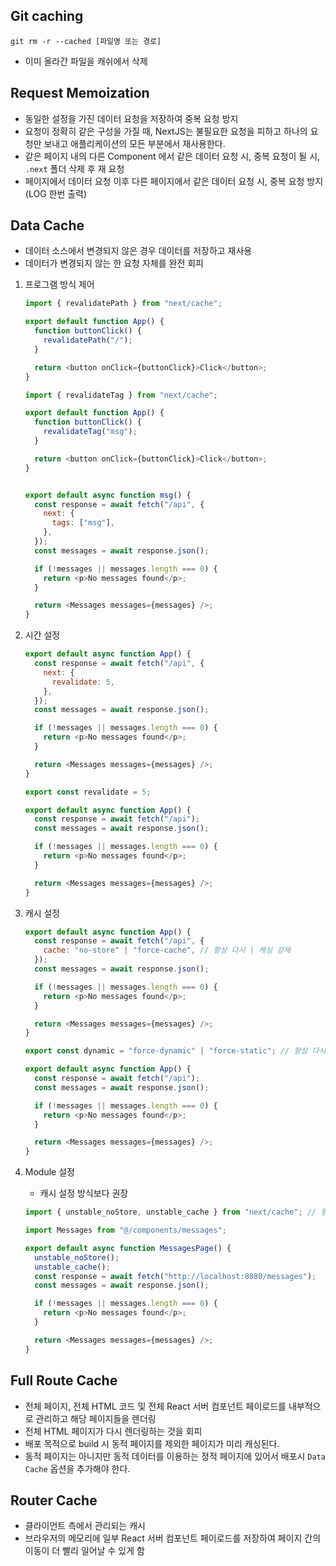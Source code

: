 ## Git caching

```shell
git rm -r --cached [파일명 또는 경로]
```

- 이미 올라간 파일을 캐쉬에서 삭제

## Request Memoization

- 동일한 설정을 가진 데이터 요청을 저장하여 중복 요청 방지
- 요청이 정확히 같은 구성을 가질 때, NextJS는 불필요한 요청을 피하고 하나의 요청만 보내고 애플리케이션의 모든 부분에서 재사용한다.
- 같은 페이지 내의 다른 Component 에서 같은 데이터 요청 시, 중복 요청이 될 시, `.next` 폴더 삭제 후 재 요청
- 페이지에서 데이터 요청 이후 다른 페이지에서 같은 데이터 요청 시, 중복 요청 방지(LOG 한번 출력)

## Data Cache

- 데이터 소스에서 변경되지 않은 경우 데이터를 저장하고 재사용
- 데이터가 변경되지 않는 한 요청 자체를 완전 회피

1. 프로그램 방식 제어

   ```javascript
   import { revalidatePath } from "next/cache";

   export default function App() {
     function buttonClick() {
       revalidatePath("/");
     }

     return <button onClick={buttonClick}>Click</button>;
   }
   ```

   ```javascript
   import { revalidateTag } from "next/cache";

   export default function App() {
     function buttonClick() {
       revalidateTag("msg");
     }

     return <button onClick={buttonClick}>Click</button>;
   }


   export default async function msg() {
     const response = await fetch("/api", {
       next: {
         tags: ["msg"],
       },
     });
     const messages = await response.json();

     if (!messages || messages.length === 0) {
       return <p>No messages found</p>;
     }

     return <Messages messages={messages} />;
   }
   ```

2. 시간 설정

   ```javascript
   export default async function App() {
     const response = await fetch("/api", {
       next: {
         revalidate: 5,
       },
     });
     const messages = await response.json();

     if (!messages || messages.length === 0) {
       return <p>No messages found</p>;
     }

     return <Messages messages={messages} />;
   }
   ```

   ```javascript
   export const revalidate = 5;

   export default async function App() {
     const response = await fetch("/api");
     const messages = await response.json();

     if (!messages || messages.length === 0) {
       return <p>No messages found</p>;
     }

     return <Messages messages={messages} />;
   }
   ```

3. 캐시 설정

   ```javascript
   export default async function App() {
     const response = await fetch("/api", {
       cache: "no-store" | "force-cache", // 항상 다시 | 캐싱 강제
     });
     const messages = await response.json();

     if (!messages || messages.length === 0) {
       return <p>No messages found</p>;
     }

     return <Messages messages={messages} />;
   }
   ```

   ```javascript
   export const dynamic = "force-dynamic" | "force-static"; // 항상 다시 | 캐싱 강제

   export default async function App() {
     const response = await fetch("/api");
     const messages = await response.json();

     if (!messages || messages.length === 0) {
       return <p>No messages found</p>;
     }

     return <Messages messages={messages} />;
   }
   ```

4. Module 설정

   - 캐시 설정 방식보다 권장

   ```javascript
   import { unstable_noStore, unstable_cache } from "next/cache"; // 항상 다시 | 캐싱 강제

   import Messages from "@/components/messages";

   export default async function MessagesPage() {
     unstable_noStore();
     unstable_cache();
     const response = await fetch("http://localhost:8080/messages");
     const messages = await response.json();

     if (!messages || messages.length === 0) {
       return <p>No messages found</p>;
     }

     return <Messages messages={messages} />;
   }
   ```

## Full Route Cache

- 전체 페이지, 전체 HTML 코드 및 전체 React 서버 컴포넌트 페이로드를 내부적으로 관리하고 해당 페이지들을 렌더링
- 전체 HTML 페이지가 다시 렌더링하는 것을 회피
- 배포 목적으로 build 시 동적 페이지를 제외한 페이지가 미리 캐싱된다.
- 동적 페이지는 아니지만 동적 데이터를 이용하는 정적 페이지에 있어서 배포시 `Data Cache` 옵션을 추가해야 한다.

## Router Cache

- 클라이언트 측에서 관리되는 캐시
- 브라우저의 메모리에 일부 React 서버 컴포넌트 페이로드를 저장하여 페이지 간의 이동이 더 빨리 일어날 수 있게 함
